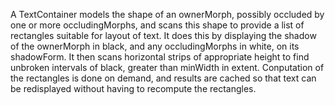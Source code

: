 A TextContainer models the shape of an ownerMorph, possibly occluded by one or more occludingMorphs, and scans this shape to provide a list of rectangles suitable for layout of text.  It does this by displaying the shadow of the ownerMorph in black, and any occludingMorphs in white, on its shadowForm.  It then scans horizontal strips of appropriate height to find unbroken intervals of black, greater than minWidth in extent.  Conputation of the rectangles is done on demand, and results are cached so that text can be redisplayed without having to recompute the rectangles.